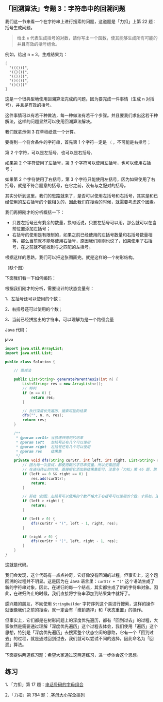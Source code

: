 ## 「回溯算法」专题 3：字符串中的回溯问题

我们这一节来看一个在字符串上进行搜索的问题，这道题是「力扣」上第 22 题：括号生成问题。

> 给出 `n` 代表生成括号的对数，请你写出一个函数，使其能够生成所有可能的并且有效的括号组合。

例如，给出 n = 3，生成结果为：

```
[
  "((()))",
  "(()())",
  "(())()",
  "()(())",
  "()()()"
]
```

这是一个很典型地使用回溯算法完成的问题，因为要完成一件事情（生成 n 对括号），并且是有效的括号。

这件事情可以有若干种做法，每一种做法有若干个步骤。并且要我们求出这若干种解法，这样的问题显然可以使用回溯算法解决。

我们就拿示例 3 在草稿纸做一个计算。

要得到一个符合条件的字符串，首先第 1 个字符一定是 `（` ，不可能是右括号；

第 2 个字符，可以是左括号，也可以是右括号，

如果第 2 个字符使用了左括号，第 3 个字符可以使用左括号，也可以使用右括号；

如果第 2 个字符使用了右括号，第 3 个字符只能使用左括号，因为如果使用了右括号，就是不符合题意的括号，在它之前，没有与之配对的括号。

其实分析到这里，我们的思路就来了，是否可以使用左括号和右括号，其实是和已经使用的左右括号的个数相关的，因此我们在搜索的时候，就需要考虑这个因素。

我们再把刚才的分析概括一下：

- 只要左括号还有剩余的数量，换句话说，只要左括号可以用，那么就可以在当前位置添加左括号；
- 右括号的使用是有限制的，如果之前已经使用的左括号数量和右括号数量相等，那么当前就不能够使用右括号，原因我们刚刚也说了，如果使用了右括号，在之前就不能找到与之匹配的左括号。

根据这样的思路，我们可以把这张图画完。就是这样的一个树形结构。

（缺个图）

下面我们看一下如何编码：

根据我们刚才的分析，需要设计的状态变量有：

1、左括号还可以使用的个数；

2、右括号还可以使用的个数；

3、当前已经拼接出的字符串，可以理解为是一个路径变量

Java 代码：

java

```java
import java.util.ArrayList;
import java.util.List;

public class Solution {

    // 做减法

    public List<String> generateParenthesis(int n) {
        List<String> res = new ArrayList<>();
        // 特判
        if (n == 0) {
            return res;
        }

        // 执行深度优先遍历，搜索可能的结果
        dfs("", n, n, res);
        return res;
    }

    /**
     * @param curStr 当前递归得到的结果
     * @param left   左括号还有几个可以使用
     * @param right  右括号还有几个可以使用
     * @param res    结果集
     */
    private void dfs(String curStr, int left, int right, List<String> res) {
        // 因为每一次尝试，都使用新的字符串变量，所以无需回溯
        // 在递归终止的时候，直接把它添加到结果集即可，注意与「力扣」第 46 题、第 39 题区分
        if (left == 0 && right == 0) {
            res.add(curStr);
            return;
        }

        // 剪枝（如图，左括号可以使用的个数严格大于右括号可以使用的个数，才剪枝，注意这个细节）
        if (left > right) {
            return;
        }

        if (left > 0) {
            dfs(curStr + "(", left - 1, right, res);
        }

        if (right > 0) {
            dfs(curStr + ")", left, right - 1, res);
        }
    }
}
```

这就是代码。

我们会发现，这个代码有一点点神奇，它好像没有回溯的过程。但事实上，这个题回溯的过程并不明显。这是因为在 Java 语言里：`curStr + "("` 这个语法生成了新的字符串对象，因此，在递归的每一个结点，其实都生成了新的字符串对象。因此，在递归终止的时候，我们直接将字符串添加到结果集中就好了。

感兴趣的朋友，不妨使用 `StringBuilder` 字符序列这个类进行搜索，这样的操作就很像我们之前的搜索，就一定会有「撤销选择」和「状态重置」的操作。

但事实上，它们都是在树形问题上的深度优先遍历，都有「回到过去」的过程，大家依然是需要通过理解「深度优先遍历」这个过程去体会，我们使用「遍历」这个思想，特别是「深度优先遍历」去搜索整个状态空间的思路，它有一个「回到过去」的过程，就是通过回到过去，我们就可以尝试不同的选择，因此命名为「回溯」算法。

下面提供两道练习题：希望大家通过这两道练习，进一步体会这个思想。

## 练习

1、「力扣」第 17 题：[电话号码的字母组合](https://leetcode-cn.com/problems/letter-combinations-of-a-phone-number/)

2、「力扣」第 784 题：[ 字母大小写全排列](https://leetcode-cn.com/problems/letter-case-permutation/)